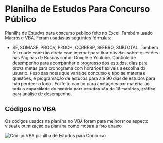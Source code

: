 # Planilha de Estudos Para Concurso Público

Planilha de Estudos para concurso publico feito no Excel. Também usado Macros e VBA. Foram usadas as seguintes fórmulas:
  *  SE, SOMASE, PROCV, PROCH, CORRESP, SEERRO, SUBTOTAL.
Também foi criado conexão direto com internet para tirar dúvidas sobre questões nas Páginas de Buscas como: Google e Youtube. Controle de desempenho para acompanhar o progresso dos estudos, dias para prova metas para cronograma com horarios flexiveis a escolha do usuário. Peso das notas que varia de concurso e tipo de matéria e questões, e programação de estudos para até 90 dias de estudos para não perdeer o foco . Foi feito campo para anotações por matéria, ao todo a capacidade de matéria para estudos são de 16 matérias, gráfico para análise de desempenho.

## Códigos no VBA

Os códigos usados na planilha no VBA foram para melhorar os aspecto visual e otimização da planilha como mostra a foto abaixo:

![Código VBA planilha de Estudos para Concurso](https://github.com/ewertondrigues02/Planilha-de-Estudos/assets/106437473/883ebb01-1ac9-4b95-bdb0-7debc61578f3)


